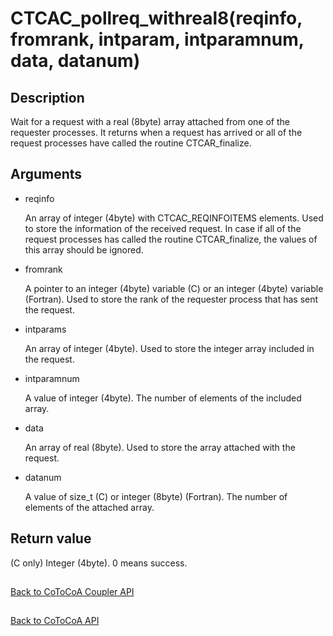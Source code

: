 CTCAC_pollreq_withreal8(reqinfo, fromrank, intparam, intparamnum, data, datanum)
=====

Description
-----

Wait for a request with a real (8byte) array attached from one of the requester processes.
It returns when a request has arrived or all of the request processes have called 
the routine CTCAR_finalize.

Arguments
-----

- reqinfo

  An array of integer (4byte) with CTCAC_REQINFOITEMS elements. 
  Used to store the information of the received request.
  In case if all of the request processes has called the routine CTCAR_finalize,
  the values of this array should be ignored.

- fromrank

  A pointer to an integer (4byte) variable (C) or an integer (4byte) variable (Fortran). 
  Used to store the rank of the requester process that has sent the request.

- intparams

  An array of integer (4byte). 
  Used to store the integer array included in the request.

- intparamnum

  A value of integer (4byte). 
  The number of elements of the included array.

- data

  An array of real (8byte).
  Used to store the array attached with the request.

- datanum

  A value of size_t (C) or integer (8byte) (Fortran). 
  The number of elements of the attached array.

Return value
-----

(C only) Integer (4byte). 0 means success.

##

[Back to CoToCoA Coupler API](../API-coupler.md "Back to CoToCoA Coupler API")

##

[Back to CoToCoA API](../API.md "Back to CoToCoA API")
